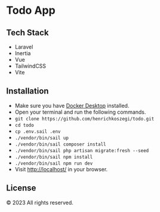 # Todo App

## Tech Stack

- Laravel
- Inertia
- Vue
- TailwindCSS
- Vite

## Installation

- Make sure you have [Docker Desktop](https://www.docker.com/products/docker-desktop) installed.
- Open your terminal and run the following commands.
- `git clone https://github.com/henrichkoszegi/todo.git`
- `cd todo`
- `cp .env.sail .env`
- `./vendor/bin/sail up`
- `./vendor/bin/sail composer install`
- `./vendor/bin/sail php artisan migrate:fresh --seed`
- `./vendor/bin/sail npm install`
- `./vendor/bin/sail npm run dev`
- Visit [http://localhost/](http://localhost/) in your browser.

## License

&copy; 2023 All rights reserved.

